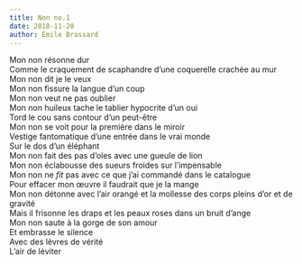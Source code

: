 ```yaml
---
title: Non no.1
date: 2018-11-20
author: Émile Brassard
---
```


Mon non résonne dur\
Comme le craquement de scaphandre d’une coquerelle crachée au mur\
Mon non dit je le veux\
Mon non fissure la langue d’un coup\
Mon non veut ne pas oublier\
Mon non huileux tache le tablier hypocrite d’un oui\
Tord le cou sans contour d’un peut-être\
Mon non se voit pour la première dans le miroir\
Vestige fantomatique d’une entrée dans le vrai monde\
Sur le dos d’un éléphant\
Mon non fait des pas d’oies avec une gueule de lion\
Mon non éclabousse des sueurs froides sur l’impensable\
Mon non ne _fit_ pas avec ce que j’ai commandé dans le catalogue\
Pour effacer mon œuvre il faudrait que je la mange\
Mon non détonne avec l’air orangé et la mollesse des corps pleins d’or et de gravité\
Mais il frisonne les draps et les peaux roses dans un bruit d’ange\
Mon non saute à la gorge de son amour\
Et embrasse le silence\
Avec des lèvres de vérité\
L’air de léviter
